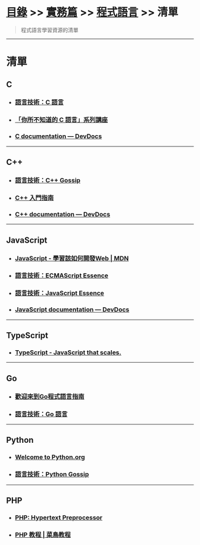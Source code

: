 # [目錄](../../../) >> [實務篇](../../) >> [程式語言](../) >> 清單
> 程式語言學習資源的清單

---

# 清單

## C

* ### [語言技術：C 語言](https://openhome.cc/Gossip/CGossip/index.html)

* ### [「你所不知道的 C 語言」系列講座](https://hackmd.io/@sysprog/c-prog/%2F%40sysprog%2Fc-programming)

* ### [C documentation — DevDocs](https://devdocs.io/c/)

---

## C++

* ### [語言技術：C++ Gossip](https://openhome.cc/Gossip/CppGossip/)

* ### [C++ 入門指南](http://kaiching.org/pydoing/cpp-guide/index.html)

* ### [C++ documentation — DevDocs](https://devdocs.io/cpp/)

---

## JavaScript

* ### [JavaScript - 學習該如何開發Web | MDN](https://developer.mozilla.org/zh-TW/docs/Web/JavaScript)

* ### [語言技術：ECMAScript Essence](https://openhome.cc/Gossip/ECMAScript/)

* ### [語言技術：JavaScript Essence](https://openhome.cc/Gossip/JavaScript/)

* ### [JavaScript documentation — DevDocs](https://devdocs.io/javascript/)

---

## TypeScript

* ### [TypeScript - JavaScript that scales.](https://www.typescriptlang.org/index.html)

---

## Go

* ### [歡迎來到Go程式語言指南](https://go-tour-zh-tw.appspot.com/list)

* ### [語言技術：Go 語言](https://openhome.cc/Gossip/Go/)

---

## Python

* ### [Welcome to Python.org](https://www.python.org/)

* ### [語言技術：Python Gossip](https://openhome.cc/Gossip/Python/)

---

## PHP

* ### [PHP: Hypertext Preprocessor](https://www.php.net/)

* ### [PHP 教程 | 菜鳥教程](https://www.runoob.com/php/php-tutorial.html)